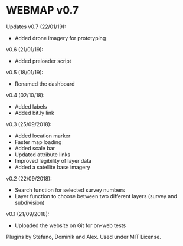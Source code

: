 # WEBMAP v0.7
Updates v0.7 (22/01/19):
- Added drone imagery for prototyping 

v0.6 (21/01/19):
- Added preloader script

v0.5 (18/01/19):
- Renamed the dashboard 

v0.4 (02/10/18):
- Added labels
- Added bit.ly link

v0.3 (25/09/2018):
- Added location marker
- Faster map loading
- Added scale bar
- Updated attribute links 
- Improved legibility of layer data
- Added a satellite base imagery

v0.2 (22/09/2018):
- Search function for selected survey numbers
- Layer function to choose between two different layers (survey and subdivision)

v0.1 (21/09/2018):
- Uploaded the website on Git for on-web tests

Plugins by Stefano, Dominik and Alex. Used under MIT License.
